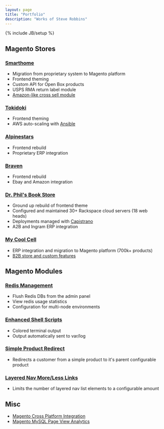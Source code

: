 ```yaml
---
layout: page
title: "Portfolio"
description: "Works of Steve Robbins"
---
```

{% include JB/setup %}

## Magento Stores

### [Smarthome](http://goo.gl/rMTtTi)

* Migration from proprietary system to Magento platform
* Frontend theming
* Custom API for Open Box products
* USPS RMA return label module
* [Amazon-like cross sell module](http://i.imgur.com/EQJVwQq.png)

### [Tokidoki](http://goo.gl/xWFpfX)

* Frontend theming
* AWS auto-scaling with [Ansible](http://www.ansible.com/home)

### [Alpinestars](http://goo.gl/Xz9CBG)

* Frontend rebuild
* Proprietary ERP integration

### [Braven](http://goo.gl/Pr6Yw2)

* Frontend rebuild
* Ebay and Amazon integration

### [Dr. Phil's Book Store](http://goo.gl/FgUcQ9)

* Ground up rebuild of frontend theme
* Configured and maintained 30+ Rackspace cloud servers (18 web heads)
* Deployments managed with [Capistrano](https://github.com/capistrano/capistrano)
* A2B and Ingram ERP integration

### [My Cool Cell](http://goo.gl/M0AKvZ)

* ERP integration and migration to Magento platform (700k+ products)
* [B2B store and custom features](http://goo.gl/rG6FsU)

## Magento Modules

### [Redis Management](https://github.com/steverobbins/Magento-Redismanager)

* Flush Redis DBs from the admin panel
* View redis usage statistics
* Configuration for multi-node environments

### [Enhanced Shell Scripts](https://github.com/steverobbins/Magento-Shell)

* Colored terminal output
* Output automatically sent to var/log

### [Simple Product Redirect](https://github.com/steverobbins/Magento-SimpleRedirect)

* Redirects a customer from a simple product to it's parent configurable product

### [Layered Nav More/Less Links](https://github.com/steverobbins/Magento-LayeredNavLimit)

* Limits the number of layered nav list elements to a configurable amount

## Misc

* [Magento Cross Platform Integration](https://github.com/steverobbins/magento-integration)
* [Magento MySQL Page View Analytics](http://blog.steverobbins.name/magento/visitor-analytics/)
